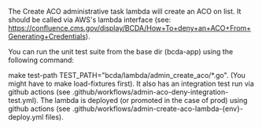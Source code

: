 The Create ACO administrative task lambda will create an ACO on list. It should be called via AWS's lambda interface (see: <https://confluence.cms.gov/display/BCDA/How+To+deny+an+ACO+From+Generating+Credentials>).

You can run the unit test suite from the base dir (bcda-app) using the following command:

make test-path TEST_PATH="bcda/lambda/admin_create_aco/\*.go". (You might have to make load-fixtures first). It also has an integration test run via github actions (see .github/workflows/admin-aco-deny-integration-test.yml).
The lambda is deployed (or promoted in the case of prod) using github actions (see .github/workflows/admin-create-aco-lambda-{env}-deploy.yml files).
